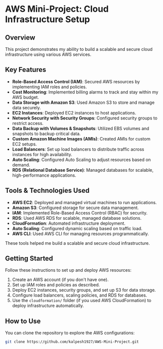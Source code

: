# AWS Mini-Project: Cloud Infrastructure Setup

## Overview
This project demonstrates my ability to build a scalable and secure cloud infrastructure using various AWS services.

## Key Features
- **Role-Based Access Control (IAM)**: Secured AWS resources by implementing IAM roles and policies.
- **Cost Monitoring**: Implemented billing alarms to track and stay within my AWS budget.
- **Data Storage with Amazon S3**: Used Amazon S3 to store and manage data securely.
- **EC2 Instances**: Deployed EC2 instances to host applications.
- **Network Security with Security Groups**: Configured security groups to restrict access.
- **Data Backup with Volumes & Snapshots**: Utilized EBS volumes and snapshots to backup critical data.
- **Custom Amazon Machine Images (AMIs)**: Created AMIs for custom EC2 setups.
- **Load Balancers**: Set up load balancers to distribute traffic across instances for high availability.
- **Auto Scaling**: Configured Auto Scaling to adjust resources based on demand.
- **RDS (Relational Database Service)**: Managed databases for scalable, high-performance applications.

## Tools & Technologies Used
- **AWS EC2**: Deployed and managed virtual machines to run applications.
- **Amazon S3**: Configured storage for secure data management.
- **IAM**: Implemented Role-Based Access Control (RBAC) for security.
- **RDS**: Used AWS RDS for scalable, managed database solutions.
- **CloudFormation**: Automated infrastructure deployment.
- **Auto Scaling**: Configured dynamic scaling based on traffic load.
- **AWS CLI**: Used AWS CLI for managing resources programmatically.

These tools helped me build a scalable and secure cloud infrastructure.

## Getting Started
Follow these instructions to set up and deploy AWS resources:

1. Create an AWS account (if you don't have one).
2. Set up IAM roles and policies as described.
3. Deploy EC2 instances, security groups, and set up S3 for data storage.
4. Configure load balancers, scaling policies, and RDS for databases.
5. Use the `cloudformation/` folder (if you used AWS CloudFormation) to deploy infrastructure automatically.

## How to Use
You can clone the repository to explore the AWS configurations:

```bash
git clone https://github.com/kalpesh1927/AWS-Mini-Project.git
